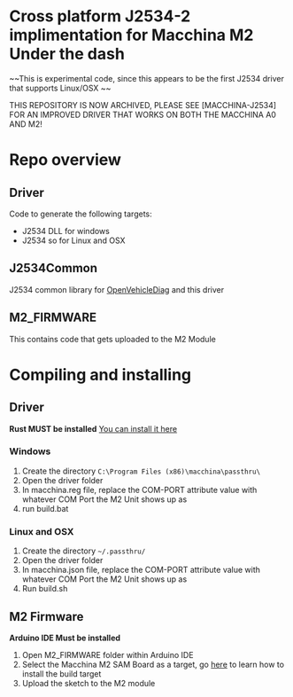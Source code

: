 # Cross platform J2534-2 implimentation for Macchina M2 Under the dash

~~This is experimental code, since this appears to be the first J2534 driver that supports Linux/OSX ~~

THIS REPOSITORY IS NOW ARCHIVED, PLEASE SEE [MACCHINA-J2534] FOR AN IMPROVED DRIVER THAT WORKS ON BOTH THE MACCHINA A0 AND M2!

# Repo overview

## Driver
Code to generate the following targets:
* J2534 DLL for windows
* J2534 so for Linux and OSX

## J2534Common
J2534 common library for [OpenVehicleDiag](https://github.com/rnd-ash/OpenVehicleDiag) and this driver

## M2_FIRMWARE
This contains code that gets uploaded to the M2 Module

# Compiling and installing

## Driver
**Rust MUST be installed** [You can install it here](https://forge.rust-lang.org/infra/other-installation-methods.html)

### Windows
1. Create the directory `C:\Program Files (x86)\macchina\passthru\`
2. Open the driver folder
3. In macchina.reg file, replace the COM-PORT attribute value with whatever COM Port the M2 Unit shows up as
4. run build.bat

### Linux and OSX
1. Create the directory `~/.passthru/`
2. Open the driver folder
3. In macchina.json file, replace the COM-PORT attribute value with whatever COM Port the M2 Unit shows up as
4. Run build.sh

## M2 Firmware
**Arduino IDE Must be installed**

1. Open M2_FIRMWARE folder within Arduino IDE
2. Select the Macchina M2 SAM Board as a target, go [here](https://docs.macchina.cc/m2-docs/arduino) to learn how to install the build target
3. Upload the sketch to the M2 module

